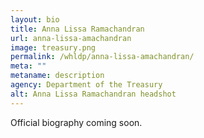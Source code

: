 ```yaml
---
layout: bio
title: Anna Lissa Ramachandran
url: anna-lissa-amachandran
image: treasury.png
permalink: /whldp/anna-lissa-amachandran/
meta: ""
metaname: description
agency: Department of the Treasury
alt: Anna Lissa Ramachandran headshot
---
```


Official biography coming soon.
